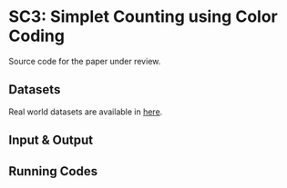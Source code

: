 # SC3: Simplet Counting using Color Coding

Source code for the paper under review.



## Datasets
Real world datasets are available in [here](https://www.cs.cornell.edu/~arb/data/).

## Input & Output


## Running Codes

